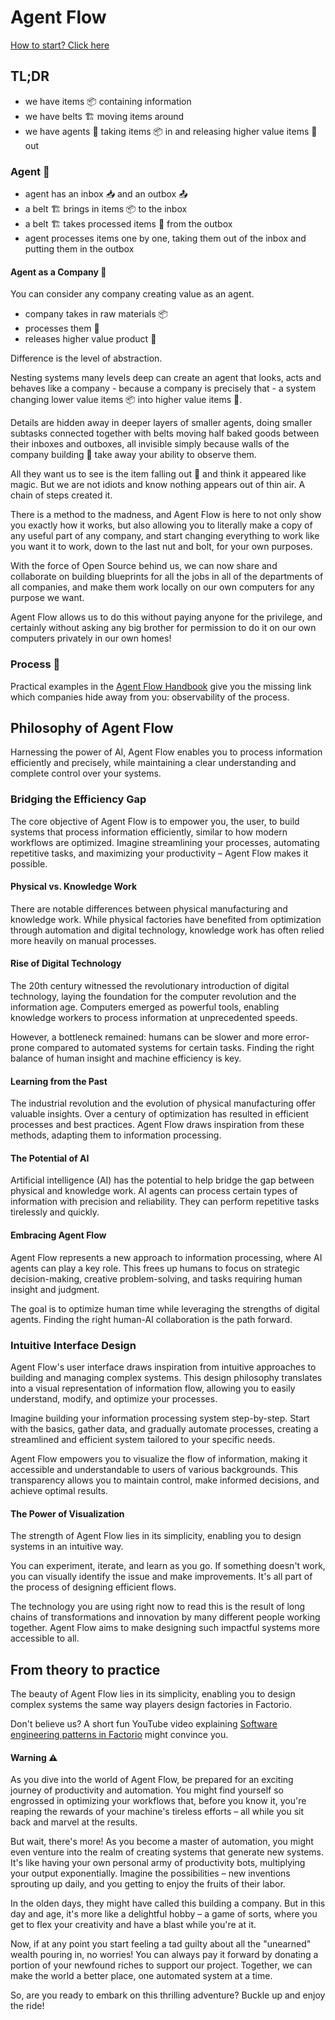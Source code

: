 # Agent Flow

[How to start? Click here](HELLO_WORLD.md)

## TL;DR

- we have items 📦 containing information
- we have belts 🏗️ moving items around
- we have agents 🤖 taking items 📦 in and releasing higher value items 🎁 out

### Agent 🤖

- agent has an inbox 📥 and an outbox 📤
- a belt 🏗️ brings in items 📦 to the inbox
- a belt 🏗️ takes processed items 🎁 from the outbox
- agent processes items one by one, taking them out of the inbox and putting
  them in the outbox

#### Agent as a Company 🏢

You can consider any company creating value as an agent.

- company takes in raw materials 📦
- processes them 🤖
- releases higher value product 🎁

Difference is the level of abstraction.

Nesting systems many levels deep can create an agent that looks, acts and
behaves like a company - because a company is precisely that - a system changing
lower value items 📦 into higher value items 🎁.

Details are hidden away in deeper layers of smaller agents, doing smaller
subtasks connected together with belts moving half baked goods between their
inboxes and outboxes, all invisible simply because walls of the company building
🏢 take away your ability to observe them.

All they want us to see is the item falling out 🎁 and think it appeared like
magic. But we are not idiots and know nothing appears out of thin air. A chain
of steps created it.

There is a method to the madness, and Agent Flow is here to not only show you
exactly how it works, but also allowing you to literally make a copy of any
useful part of any company, and start changing everything to work like you want
it to work, down to the last nut and bolt, for your own purposes.

With the force of Open Source behind us, we can now share and collaborate on
building blueprints for all the jobs in all of the departments of all companies,
and make them work locally on our own computers for any purpose we want.

Agent Flow allows us to do this without paying anyone for the privilege, and
certainly without asking any big brother for permission to do it on our own
computers privately in our own homes!

### Process 🔄

Practical examples in the [Agent Flow Handbook](./HOWTO.md) give you the missing
link which companies hide away from you: observability of the process.

## Philosophy of Agent Flow

Harnessing the power of AI, Agent Flow enables you to process information
efficiently and precisely, while maintaining a clear understanding and complete
control over your systems.

### Bridging the Efficiency Gap

The core objective of Agent Flow is to empower you, the user, to build systems
that process information efficiently, similar to how modern workflows are
optimized. Imagine streamlining your processes, automating repetitive tasks, and
maximizing your productivity – Agent Flow makes it possible.

#### Physical vs. Knowledge Work

There are notable differences between physical manufacturing and knowledge work.
While physical factories have benefited from optimization through automation and
digital technology, knowledge work has often relied more heavily on manual
processes.

#### Rise of Digital Technology

The 20th century witnessed the revolutionary introduction of digital technology,
laying the foundation for the computer revolution and the information age.
Computers emerged as powerful tools, enabling knowledge workers to process
information at unprecedented speeds.

However, a bottleneck remained: humans can be slower and more error-prone
compared to automated systems for certain tasks. Finding the right balance of
human insight and machine efficiency is key.

#### Learning from the Past

The industrial revolution and the evolution of physical manufacturing offer
valuable insights. Over a century of optimization has resulted in efficient
processes and best practices. Agent Flow draws inspiration from these methods,
adapting them to information processing.

#### The Potential of AI

Artificial intelligence (AI) has the potential to help bridge the gap between
physical and knowledge work. AI agents can process certain types of information
with precision and reliability. They can perform repetitive tasks tirelessly and
quickly.

#### Embracing Agent Flow

Agent Flow represents a new approach to information processing, where AI agents
can play a key role. This frees up humans to focus on strategic decision-making,
creative problem-solving, and tasks requiring human insight and judgment.

The goal is to optimize human time while leveraging the strengths of digital
agents. Finding the right human-AI collaboration is the path forward.

### Intuitive Interface Design

Agent Flow's user interface draws inspiration from intuitive approaches to
building and managing complex systems. This design philosophy translates into a
visual representation of information flow, allowing you to easily understand,
modify, and optimize your processes.

Imagine building your information processing system step-by-step. Start with the
basics, gather data, and gradually automate processes, creating a streamlined
and efficient system tailored to your specific needs.

Agent Flow empowers you to visualize the flow of information, making it
accessible and understandable to users of various backgrounds. This transparency
allows you to maintain control, make informed decisions, and achieve optimal
results.

#### The Power of Visualization

The strength of Agent Flow lies in its simplicity, enabling you to design
systems in an intuitive way.

You can experiment, iterate, and learn as you go. If something doesn't work, you
can visually identify the issue and make improvements. It's all part of the
process of designing efficient flows.

The technology you are using right now to read this is the result of long chains
of transformations and innovation by many different people working together.
Agent Flow aims to make designing such impactful systems more accessible to all.

## From theory to practice

The beauty of Agent Flow lies in its simplicity, enabling you to design complex
systems the same way players design factories in Factorio.

Don't believe us? A short fun YouTube video explaining
[Software engineering patterns in Factorio](https://www.youtube.com/watch?v=vPdUjLqC15Q)
might convince you.

#### Warning ⚠️

As you dive into the world of Agent Flow, be prepared for an exciting journey of
productivity and automation. You might find yourself so engrossed in optimizing
your workflows that, before you know it, you're reaping the rewards of your
machine's tireless efforts – all while you sit back and marvel at the results.

But wait, there's more! As you become a master of automation, you might even
venture into the realm of creating systems that generate new systems. It's like
having your own personal army of productivity bots, multiplying your output
exponentially. Imagine the possibilities – new inventions sprouting up daily,
and you getting to enjoy the fruits of their labor.

In the olden days, they might have called this building a company. But in this
day and age, it's more like a delightful hobby – a game of sorts, where you get
to flex your creativity and have a blast while you're at it.

Now, if at any point you start feeling a tad guilty about all the "unearned"
wealth pouring in, no worries! You can always pay it forward by donating a
portion of your newfound riches to support our project. Together, we can make
the world a better place, one automated system at a time.

So, are you ready to embark on this thrilling adventure? Buckle up and enjoy the
ride!

